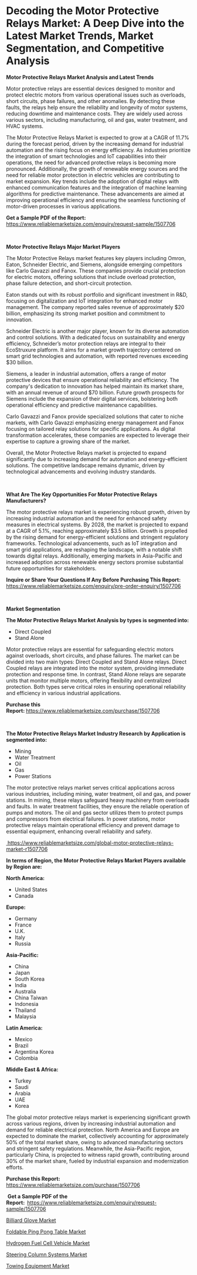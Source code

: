 <p><h1>Decoding the Motor Protective Relays Market: A Deep Dive into the Latest Market Trends, Market Segmentation, and Competitive Analysis</h1></p><p><strong>Motor Protective Relays Market Analysis and Latest Trends</strong></p>
<p><p>Motor protective relays are essential devices designed to monitor and protect electric motors from various operational issues such as overloads, short circuits, phase failures, and other anomalies. By detecting these faults, the relays help ensure the reliability and longevity of motor systems, reducing downtime and maintenance costs. They are widely used across various sectors, including manufacturing, oil and gas, water treatment, and HVAC systems.</p><p>The Motor Protective Relays Market is expected to grow at a CAGR of 11.7% during the forecast period, driven by the increasing demand for industrial automation and the rising focus on energy efficiency. As industries prioritize the integration of smart technologies and IoT capabilities into their operations, the need for advanced protective relays is becoming more pronounced. Additionally, the growth of renewable energy sources and the need for reliable motor protection in electric vehicles are contributing to market expansion. Key trends include the adoption of digital relays with enhanced communication features and the integration of machine learning algorithms for predictive maintenance. These advancements are aimed at improving operational efficiency and ensuring the seamless functioning of motor-driven processes in various applications.</p></p>
<p><strong>Get a Sample PDF of the Report:&nbsp;</strong> <a href="https://www.reliablemarketsize.com/enquiry/request-sample/1507706">https://www.reliablemarketsize.com/enquiry/request-sample/1507706</a></p>
<p>&nbsp;</p>
<p><strong>Motor Protective Relays Major Market Players</strong></p>
<p><p>The Motor Protective Relays market features key players including Omron, Eaton, Schneider Electric, and Siemens, alongside emerging competitors like Carlo Gavazzi and Fanox. These companies provide crucial protection for electric motors, offering solutions that include overload protection, phase failure detection, and short-circuit protection.</p><p>Eaton stands out with its robust portfolio and significant investment in R&D, focusing on digitalization and IoT integration for enhanced motor management. The company reported sales revenue of approximately $20 billion, emphasizing its strong market position and commitment to innovation.</p><p>Schneider Electric is another major player, known for its diverse automation and control solutions. With a dedicated focus on sustainability and energy efficiency, Schneider’s motor protection relays are integral to their EcoStruxure platform. It aims for a market growth trajectory centered on smart grid technologies and automation, with reported revenues exceeding $30 billion.</p><p>Siemens, a leader in industrial automation, offers a range of motor protective devices that ensure operational reliability and efficiency. The company's dedication to innovation has helped maintain its market share, with an annual revenue of around $70 billion. Future growth prospects for Siemens include the expansion of their digital services, bolstering both operational efficiency and predictive maintenance capabilities.</p><p>Carlo Gavazzi and Fanox provide specialized solutions that cater to niche markets, with Carlo Gavazzi emphasizing energy management and Fanox focusing on tailored relay solutions for specific applications. As digital transformation accelerates, these companies are expected to leverage their expertise to capture a growing share of the market.</p><p>Overall, the Motor Protective Relays market is projected to expand significantly due to increasing demand for automation and energy-efficient solutions. The competitive landscape remains dynamic, driven by technological advancements and evolving industry standards.</p></p>
<p>&nbsp;</p>
<p><strong>What Are The Key Opportunities For Motor Protective Relays Manufacturers?</strong></p>
<p><p>The motor protective relays market is experiencing robust growth, driven by increasing industrial automation and the need for enhanced safety measures in electrical systems. By 2028, the market is projected to expand at a CAGR of 5.1%, reaching approximately $3.5 billion. Growth is propelled by the rising demand for energy-efficient solutions and stringent regulatory frameworks. Technological advancements, such as IoT integration and smart grid applications, are reshaping the landscape, with a notable shift towards digital relays. Additionally, emerging markets in Asia-Pacific and increased adoption across renewable energy sectors promise substantial future opportunities for stakeholders.</p></p>
<p><strong>Inquire or Share Your Questions If Any Before Purchasing This Report:</strong> <a href="https://www.reliablemarketsize.com/enquiry/pre-order-enquiry/1507706">https://www.reliablemarketsize.com/enquiry/pre-order-enquiry/1507706</a></p>
<p>&nbsp;</p>
<p><strong>Market Segmentation</strong></p>
<p><strong>The Motor Protective Relays Market Analysis by types is segmented into:</strong></p>
<p><ul><li>Direct Coupled</li><li>Stand Alone</li></ul></p>
<p><p>Motor protective relays are essential for safeguarding electric motors against overloads, short circuits, and phase failures. The market can be divided into two main types: Direct Coupled and Stand Alone relays. Direct Coupled relays are integrated into the motor system, providing immediate protection and response time. In contrast, Stand Alone relays are separate units that monitor multiple motors, offering flexibility and centralized protection. Both types serve critical roles in ensuring operational reliability and efficiency in various industrial applications.</p></p>
<p><strong>Purchase this Report:&nbsp;</strong><a href="https://www.reliablemarketsize.com/purchase/1507706">https://www.reliablemarketsize.com/purchase/1507706</a></p>
<p>&nbsp;</p>
<p><strong>The Motor Protective Relays Market Industry Research by Application is segmented into:</strong></p>
<p><ul><li>Mining</li><li>Water Treatment</li><li>Oil</li><li>Gas</li><li>Power Stations</li></ul></p>
<p><p>The motor protective relays market serves critical applications across various industries, including mining, water treatment, oil and gas, and power stations. In mining, these relays safeguard heavy machinery from overloads and faults. In water treatment facilities, they ensure the reliable operation of pumps and motors. The oil and gas sector utilizes them to protect pumps and compressors from electrical failures. In power stations, motor protective relays maintain operational efficiency and prevent damage to essential equipment, enhancing overall reliability and safety.</p></p>
<p><a href="https://www.reliablemarketsize.com/global-motor-protective-relays-market-r1507706">&nbsp;https://www.reliablemarketsize.com/global-motor-protective-relays-market-r1507706</a></p>
<p><strong>In terms of Region, the Motor Protective Relays Market Players available by Region are:</strong></p>
<p>
    <p> <strong> North America: </strong>
        <ul>
            <li>United States</li>
            <li>Canada</li>
        </ul>
        </p> 
    <p> <strong> Europe: </strong>
        <ul>
            <li>Germany</li>
            <li>France</li>
            <li>U.K.</li>
            <li>Italy</li>
            <li>Russia</li>
        </ul>
        </p> 
    <p> <strong> Asia-Pacific: </strong>
        <ul>
            <li>China</li>
            <li>Japan</li>
            <li>South Korea</li>
            <li>India</li>
            <li>Australia</li>
            <li>China Taiwan</li>
            <li>Indonesia</li>
            <li>Thailand</li>
            <li>Malaysia</li>
        </ul>
        </p> 
    <p> <strong> Latin America: </strong>
        <ul>
            <li>Mexico</li>
            <li>Brazil</li>
            <li>Argentina Korea</li>
            <li>Colombia</li>
        </ul>
        </p> 
    <p> <strong> Middle East & Africa: </strong>
        <ul>
            <li>Turkey</li>
            <li>Saudi</li>
            <li>Arabia</li>
            <li>UAE</li>
            <li>Korea</li>
        </ul>
    </p>
    </p>
<p><p>The global motor protective relays market is experiencing significant growth across various regions, driven by increasing industrial automation and demand for reliable electrical protection. North America and Europe are expected to dominate the market, collectively accounting for approximately 50% of the total market share, owing to advanced manufacturing sectors and stringent safety regulations. Meanwhile, the Asia-Pacific region, particularly China, is projected to witness rapid growth, contributing around 30% of the market share, fueled by industrial expansion and modernization efforts.</p></p>
<p><strong>Purchase this Report: </strong><a href="https://www.reliablemarketsize.com/purchase/1507706">https://www.reliablemarketsize.com/purchase/1507706</a></p>
<p>&nbsp;<strong>Get a Sample PDF of the Report:&nbsp;&nbsp;</strong><a href="https://www.reliablemarketsize.com/enquiry/request-sample/1507706">https://www.reliablemarketsize.com/enquiry/request-sample/1507706</a></p>
<p><strong></strong></p>
<p><p><a href="https://issuu.com/reportprime-2/docs/billiard-glove-market-size-2030.ppt_2de62737ae4625">Billiard Glove Market</a></p><p><a href="https://issuu.com/reportprime-2/docs/foldable-ping-pong-table-market-siz_d6a10f4f1b7a81">Foldable Ping Pong Table Market</a></p><p><a href="https://www.linkedin.com/pulse/future-innovation-global-hydrogen-fuel-cell-vehicle-market-growth-y1rme?trackingId=M6q3QonZTrKGFIvfAQRxcA%3D%3D">Hydrogen Fuel Cell Vehicle Market</a></p><p><a href="https://medium.com/@cherylpayne8283/steering-column-systems-market-forecasts-market-trends-and-impact-analysis-2024-2031-d3c822434b6a">Steering Column Systems Market</a></p><p><a href="https://www.linkedin.com/pulse/global-towing-equipment-market-analysis-key-trends-future-projections-aafef?trackingId=jVVFFAOxRNWEHD9q6GxeWQ%3D%3D">Towing Equipment Market</a></p></p>
